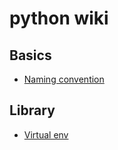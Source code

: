 # python wiki

## Basics
- [Naming convention](python_naming_convention)

## Library
- [Virtual env](virtual_env)

